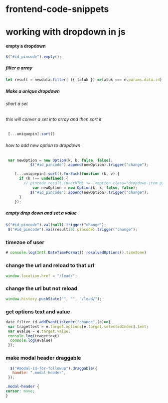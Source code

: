 # frontend-code-snippets



# working with dropdown in js

#### empty a dropdown

```javascript
$("#id_pincode").empty();
```

##### filter a array

```javascript
let result = newdata.filter( ({ taluk }) =>taluk === e.params.data.id);
```

##### Make a unique dropdown

######  short a set

###### this will conver a set into array and then sort it

```javascript
 [...uniquepin].sort()
```
 
###### how to add new option to dropdown

```javascript
 var newOption = new Option(k, k, false, false);
           $("#id_pincode").append(newOption).trigger("change");
```

```javascript
    [...uniquepin].sort().forEach(function (k, v) {
      if (k !== undefined) {
        // pincode_result.innerHTML += `<option class="dropdown-item pitems" value="${k}">${k}</option>`;
            var newOption = new Option(k, k, false, false);
           $("#id_pincode").append(newOption).trigger("change");
      }
    });
```

##### empty drop down and set a value

```javascript
$("#id_pincode").val(null).trigger("change");
 $("#id_pincode").val(result[0].pincode).trigger("change");
```

### timezoe of user
```javascript
# console.log(Intl.DateTimeFormat().resolvedOptions().timeZone)
```


### change the url and reload to that url
```javascript
window.location.href = "/lead/";
```

### change the url but not reload
```javascript
window.history.pushState("", "", "/lead/");
```



### get options text and value
```javascript
date_filter_id.addEventListener("change",(e)=>{
 var tragettext = e.target.options[e.target.selectedIndex].text;
 var evalue = e.target.value;
 console.log(tragettext)
  console.log(evalue)
 });
 ```
 
 
 
 ### make modal header draggable
 ```javascript
   $("#modal-id-for-followup").draggable({
    handle: ".modal-header",
  });
  ```
  ```css
  .modal-header {
  cursor: move;
}
```
